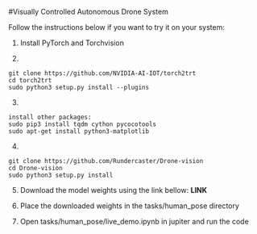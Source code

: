 #Visually Controlled Autonomous Drone System

Follow the instructions below if you want to try it on your system:

1) Install PyTorch and Torchvision

2) 
```shell
git clone https://github.com/NVIDIA-AI-IOT/torch2trt
cd torch2trt
sudo python3 setup.py install --plugins
```

3)
```shell
install other packages:
sudo pip3 install tqdm cython pycocotools
sudo apt-get install python3-matplotlib
```
4)
```shell
git clone https://github.com/Rundercaster/Drone-vision
cd Drone-vision
sudo python3 setup.py install
```
5) Download the model weights using the link bellow:
**LINK**

6) Place the downloaded weights in the tasks/human_pose directory

7) Open tasks/human_pose/live_demo.ipynb in jupiter and run the code


